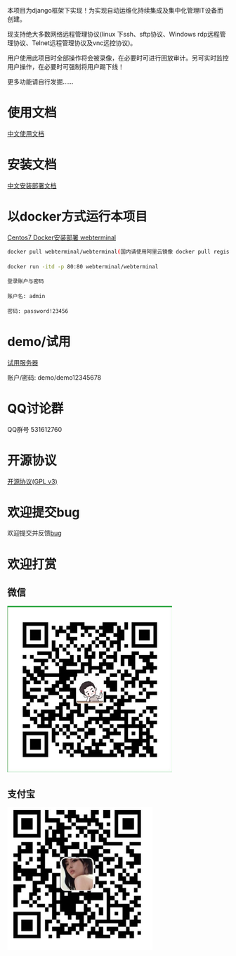 本项目为django框架下实现！为实现自动运维化持续集成及集中化管理IT设备而创建。

现支持绝大多数网络远程管理协议(linux 下ssh、sftp协议、Windows rdp远程管理协议、Telnet远程管理协议及vnc远控协议)。

用户使用此项目时全部操作将会被录像，在必要时可进行回放审计。另可实时监控用户操作，在必要时可强制将用户踢下线！

更多功能请自行发掘......

# 使用文档

[中文使用文档](./doc/manual_zh.md)

# 安装文档

[中文安装部署文档](./doc/Centos7_install_zh.md)

# 以docker方式运行本项目

[Centos7 Docker安装部署 webterminal](./doc/Centos7_docker_deploy_zh.md)

```sh
docker pull webterminal/webterminal(国内请使用阿里云镜像 docker pull registry.cn-hangzhou.aliyuncs.com/webterminal/webterminal)

docker run -itd -p 80:80 webterminal/webterminal

登录账户与密码

账户名: admin

密码: password!23456
 ```

# demo/试用 

[试用服务器](http://ssh.yygzs.cn/)

账户/密码: demo/demo12345678

# QQ讨论群
QQ群号 531612760

# 开源协议

[开源协议(GPL v3)](../LICENSE) 


# 欢迎提交bug
欢迎提交并反馈[bug](https://github.com/jimmy201602/webterminal/issues/new)


# 欢迎打赏

## 微信
![screenshots](../screenshots/wechatpay.png  "wechat")

## 支付宝
![screenshots](../screenshots/alipay.png  "alipay")
